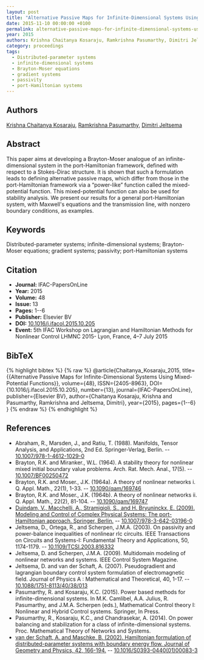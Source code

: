```yaml
---
layout: post
title: "Alternative Passive Maps for Infinite-Dimensional Systems Using Mixed-Potential Functions"
date: 2015-11-10 00:00:00 +0100
permalink: alternative-passive-maps-for-infinite-dimensional-systems-using-mixed-potential-functions
year: 2015
authors: Krishna Chaitanya Kosaraju, Ramkrishna Pasumarthy, Dimitri Jeltsema
category: proceedings
tags:
  - Distributed-parameter systems
  - infinite-dimensional systems
  - Brayton-Moser equations
  - gradient systems
  - passivity
  - port-Hamiltonian systems
---
```

 
## Authors
[Krishna Chaitanya Kosaraju](authors/krishna_chaitanya_kosaraju), [Ramkrishna Pasumarthy](authors/ramkrishna_pasumarthy), [Dimitri Jeltsema](authors/dimitri_jeltsema)
 
## Abstract
This paper aims at developing a Brayton-Moser analogue of an infinite-dimensional system in the port-Hamiltonian framework, defined with respect to a Stokes-Dirac structure. It is shown that such a formulation leads to defining alternative passive maps, which differ from those in the port-Hamiltonian framework via a “power-like” function called the mixed-potential function. This mixed-potential function can also be used for stability analysis. We present our results for a general port-Hamiltonian system, with Maxwell's equations and the transmission line, with nonzero boundary conditions, as examples.
 
## Keywords
Distributed-parameter systems; infinite-dimensional systems; Brayton-Moser equations; gradient systems; passivity; port-Hamiltonian systems
 
## Citation
- **Journal:** IFAC-PapersOnLine
- **Year:** 2015
- **Volume:** 48
- **Issue:** 13
- **Pages:** 1--6
- **Publisher:** Elsevier BV
- **DOI:** [10.1016/j.ifacol.2015.10.205](https://doi.org/10.1016/j.ifacol.2015.10.205)
- **Event:** 5th IFAC Workshop on Lagrangian and Hamiltonian Methods for Nonlinear Control LHMNC 2015- Lyon, France, 4–7 July 2015
 
## BibTeX
{% highlight bibtex %}
{% raw %}
@article{Chaitanya_Kosaraju_2015,
  title={{Alternative Passive Maps for Infinite-Dimensional Systems Using Mixed-Potential Functions}},
  volume={48},
  ISSN={2405-8963},
  DOI={10.1016/j.ifacol.2015.10.205},
  number={13},
  journal={IFAC-PapersOnLine},
  publisher={Elsevier BV},
  author={Chaitanya Kosaraju, Krishna and Pasumarthy, Ramkrishna and Jeltsema, Dimitri},
  year={2015},
  pages={1--6}
}
{% endraw %}
{% endhighlight %}
 
## References
- Abraham, R., Marsden, J., and Ratiu, T. (1988). Manifolds, Tensor Analysis, and Applications, 2nd Ed. Springer-Verlag, Berlin. -- [10.1007/978-1-4612-1029-0](https://doi.org/10.1007/978-1-4612-1029-0)
- Brayton, R.K. and Miranker., W.L. (1964). A stability theory for nonlinear mixed initial boundary value problems. Arch. Rat. Mech. Anal., 17(5). -- [10.1007/BF00250472](https://doi.org/10.1007/BF00250472)
- Brayton, R.K. and Moser., J.K. (1964a). A theory of nonlinear networks i. Q. Appl. Math., 22(1), 1-33. -- [10.1090/qam/169746](https://doi.org/10.1090/qam/169746)
- Brayton, R.K. and Moser., J.K. (1964b). A theory of nonlinear networks ii. Q. Appl. Math., 22(2), 81-104. -- [10.1090/qam/169747](https://doi.org/10.1090/qam/169747)
- [Duindam, V., Macchelli, A., Stramigioli, S., and H. Bryuninckx, E. (2009). Modeling and Control of Complex Physical Systems: The port-Hamiltonian approach. Springer, Berlin.](modeling-and-control-of-complex-physical-systems) -- [10.1007/978-3-642-03196-0](https://doi.org/10.1007/978-3-642-03196-0)
- Jeltsema, D., Ortega, R., and Scherpen, J.M.A. (2003). On passivity and power-balance inequalities of nonlinear rlc circuits. IEEE Transactions on Circuits and Systems-I: Fundamental Theory and Applications, 50, 1174-1179. -- [10.1109/TCSI.2003.816332](https://doi.org/10.1109/TCSI.2003.816332)
- Jeltsema, D. and Scherpen, J.M.A. (2009). Multidomain modeling of nonlinear networks and systems. IEEE Control System Magazine.
- Jeltsema, D. and van der Schaft, A. (2007). Pseudogradient and lagrangian boundary control system formulation of electromagnetic field. Journal of Physics A : Mathematical and Theoretical, 40, 1-17. -- [10.1088/1751-8113/40/38/013](https://doi.org/10.1088/1751-8113/40/38/013)
- Pasumarthy, R. and Kosaraju, K.C. (2015). Power based methods for infinite-dimensional systems. In M.K. Camlibel, A.A. Julius, R. Pasumarthy, and J.M.A. Scherpen (eds.), Mathematical Control theory I: Nonlinear and Hybrid Control systems. Springer, In Press.
- Pasumarthy, R., Kosaraju, K.C., and Chandrasekar, A. (2014). On power balancing and stabilization for a class of infinite-dimensional systems. Proc. Mathematical Theory of Networks and Systems.
- [van der Schaft, A. and Maschke, B. (2002). Hamiltonian formulation of distributed-parameter systems with boundary energy flow. Journal of Geometry and Physics, 42, 166-194.](hamiltonian-formulation-of-distributed-parameter-systems-with-boundary-energy-flow) -- [10.1016/S0393-0440(01)00083-3](https://doi.org/10.1016/S0393-0440(01)00083-3)

